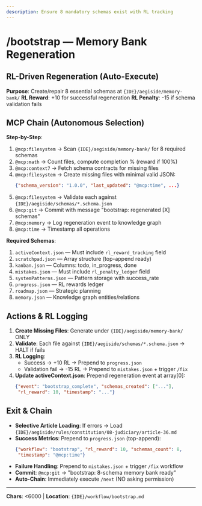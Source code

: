 ```yaml
---
description: Ensure 8 mandatory schemas exist with RL tracking
---
```


# /bootstrap — Memory Bank Regeneration

## RL-Driven Regeneration (Auto-Execute)

**Purpose**: Create/repair 8 essential schemas at `{IDE}/aegiside/memory-bank/`
**RL Reward**: +10 for successful regeneration
**RL Penalty**: -15 if schema validation fails

## MCP Chain (Autonomous Selection)

**Step-by-Step**:
1. `@mcp:filesystem` → Scan `{IDE}/aegiside/memory-bank/` for 8 required schemas
2. `@mcp:math` → Count files, compute completion % (reward if 100%)
3. `@mcp:context7` → Fetch schema contracts for missing files
4. `@mcp:filesystem` → Create missing files with minimal valid JSON:
   ```json
   {"schema_version": "1.0.0", "last_updated": "@mcp:time", ...}
   ```
5. `@mcp:filesystem` → Validate each against `{IDE}/aegiside/schemas/*.schema.json`
6. `@mcp:git` → Commit with message "bootstrap: regenerated [X] schemas"
7. `@mcp:memory` → Log regeneration event to knowledge graph
8. `@mcp:time` → Timestamp all operations

**Required Schemas**:
1. `activeContext.json` — Must include `rl_reward_tracking` field
2. `scratchpad.json` — Array structure (top-append ready)
3. `kanban.json` — Columns: todo, in_progress, done
4. `mistakes.json` — Must include `rl_penalty_ledger` field
5. `systemPatterns.json` — Pattern storage with success_rate
6. `progress.json` — RL rewards ledger
7. `roadmap.json` — Strategic planning
8. `memory.json` — Knowledge graph entities/relations

## Actions & RL Logging

1. **Create Missing Files**: Generate under `{IDE}/aegiside/memory-bank/` ONLY
2. **Validate**: Each file against `{IDE}/aegiside/schemas/*.schema.json` → HALT if fails
3. **RL Logging**:
   - Success → +10 RL → Prepend to `progress.json`
   - Validation fail → -15 RL → Prepend to `mistakes.json` + trigger `/fix`
4. **Update activeContext.json**: Prepend regeneration event at array[0]:
   ```json
   {"event": "bootstrap_complete", "schemas_created": ["..."], 
    "rl_reward": 10, "timestamp": "..."}
   ```

## Exit & Chain

- **Selective Article Loading**: If errors → Load `{IDE}/aegiside/rules/constitution/08-judiciary/article-36.md`
- **Success Metrics**: Prepend to `progress.json` (top-append):
  ```json
  {"workflow": "bootstrap", "rl_reward": 10, "schemas_count": 8, 
   "timestamp": "@mcp:time"}
  ```
- **Failure Handling**: Prepend to `mistakes.json` + trigger `/fix` workflow
- **Commit**: `@mcp:git` → "bootstrap: 8-schema memory bank ready"
- **Auto-Chain**: Immediately execute `/next` (NO asking permission)

---
**Chars**: <6000 | **Location**: `{IDE}/workflow/bootstrap.md`
